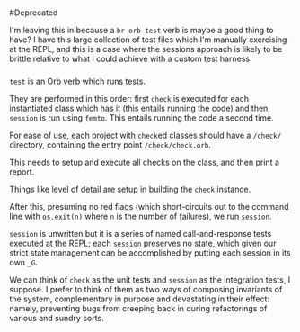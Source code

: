 #

\#Deprecated

I'm leaving this in because a `br orb test` verb is maybe a
good thing to have? I have this large collection of test files
which I'm manually exercising at the REPL, and this is a case
where the sessions approach is likely to be brittle relative to
what I could achieve with a custom test harness\.


###

`test` is an Orb verb which runs tests\.

They are performed in this order: first `check` is executed for each
instantiated class which has it \(this entails running the code\) and
then, `session` is run using `femto`\.  This entails running the code a
second time\.

For ease of use, each project with `check`ed classes should have a `/check/`
directory, containing the entry point `/check/check.orb`\.

This needs to setup and execute all checks on the class, and then print a
report\.

Things like level of detail are setup in building the `check` instance\.

After this, presuming no red flags \(which short\-circuits out to the command
line with `os.exit(n)` where `n` is the number of failures\), we run
`session`\.

`session` is unwritten but it is a series of named call\-and\-response tests
executed at the REPL; each `session` preserves no state, which given our
strict state management can be accomplished by putting each session in its own
`_G`\.

We can think of `check` as the unit tests and `session` as the integration
tests, I suppose\.  I prefer to think of them as two ways of composing
invariants of the system, complementary in purpose and devastating in their
effect: namely, preventing bugs from creeping back in during refactorings of
various and sundry sorts\.
